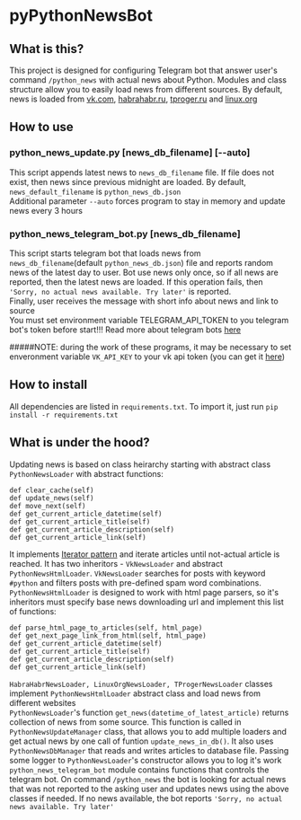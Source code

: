 # pyPythonNewsBot

## What is this?  
This project is designed for configuring Telegram bot that answer user's command ```/python_news``` with actual news about Python. Modules and class structure allow you to easily load news from different sources. By default, news is loaded from [vk.com](https://vk.com), [habrahabr.ru](https://habrahabr.ru/hub/python/), [tproger.ru](https://tproger.ru/tag/python/) and [linux.org](https://www.linux.org.ru/tag/python?section=1)  

## How to use

### python_news_update.py [news_db_filename] [--auto] 
This script appends latest news to ```news_db_filename``` file. If file does not exist, then news since previous midnight are loaded. By default, ```news_default_filename``` is ```python_news_db.json```  
Additional parameter ```--auto``` forces program to stay in memory and update news every 3 hours  

### python_news_telegram_bot.py [news_db_filename]
This script starts telegram bot that loads news from ```news_db_filename```(default ```python_news_db.json```) file and reports random news of the latest day to user. Bot use news only once, so if all news are reported, then the latest news are loaded. If this operation fails, then ```'Sorry, no actual news available. Try later'``` is reported.  
Finally, user receives the message with short info about news and link to source  
You must set environment variable TELEGRAM_API_TOKEN to you telegram bot's token before start!!! Read more about telegram bots [here](https://core.telegram.org/bots)  

#####NOTE: during the work of these programs, it may be necessary to set enveronment variable ```VK_API_KEY``` to your vk api token (you can get it [here](https://vk.com/dev/access_token))

## How to install  
All dependencies are listed in ```requirements.txt```. To import it, just run ```pip install -r requirements.txt``` 

## What is under the hood?
Updating news is based on class heirarchy starting with abstract class ```PythonNewsLoader``` with abstract functions:  
```
def clear_cache(self)
def update_news(self)
def move_next(self)
def get_current_article_datetime(self)
def get_current_article_title(self)
def get_current_article_description(self)
def get_current_article_link(self)
```
It implements [Iterator pattern](https://en.wikipedia.org/wiki/Iterator_pattern) and iterate articles until not-actual article is reached. It has two inheritors - ```VkNewsLoader``` and abstract ```PythonNewsHtmlLoader```. ```VkNewsLoader``` searches for posts with keyword ```#python``` and filters posts with pre-defined spam word combinations. ```PythonNewsHtmlLoader``` is designed to work with html page parsers, so it's inheritors must specify base news downloading url and implement this list of functions: 
```
def parse_html_page_to_articles(self, html_page)
def get_next_page_link_from_html(self, html_page)
def get_current_article_datetime(self)
def get_current_article_title(self)
def get_current_article_description(self)
def get_current_article_link(self)
```
```HabraHabrNewsLoader, LinuxOrgNewsLoader, TProgerNewsLoader``` classes implement ```PythonNewsHtmlLoader``` abstract class and load news from different websites  
 ```PythonNewsLoader```'s function ```get_news(datetime_of_latest_article)``` returns collection of news from some source. This function is called in ```PythonNewsUpdateManager``` class, that allows you to add multiple loaders and get actual news by one call of funtion ```update_news_in_db()```. It also uses ```PythonNewsDbManager``` that reads and writes articles to database file. Passing some logger to ```PythonNewsLoader```'s constructor allows you to log it's work  
 ```python_news_telegram_bot``` module contains functions that controls the telegram bot. On command ```/python_news``` the bot is looking for actual news that was not reported to the asking user and updates news using the above classes if needed. If no news available, the bot reports ```'Sorry, no actual news available. Try later'```  
